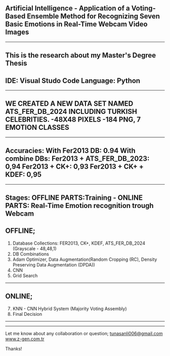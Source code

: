 Artificial Intelligence - Application of a Voting-Based Ensemble Method for Recognizing Seven Basic Emotions in Real-Time Webcam Video Images
------------------------------------
------------------------------------
This is the research about my Master's Degree Thesis
------------------------------------
IDE: Visual Studo Code
Language: Python
------------------------------------
------------------------------------
WE CREATED A NEW DATA SET NAMED ATS_FER_DB_2024 INCLUDING TURKISH CELEBRITIES.
-48X48 PIXELS
-184 PNG, 
7 EMOTION CLASSES
------------------------------------
------------------------------------
Accuracies: 
With Fer2013 DB: 0.94 
With combine DBs: 
Fer2013 + ATS_FER_DB_2023: 0,94 
Fer2013 + CK+:             0,93 
Fer2013 + CK+ + KDEF:      0,95
------------------------------------
------------------------------------
Stages: OFFLINE PARTS:Training - ONLINE PARTS: Real-Time Emotion recognition trough Webcam
------------------------------------
  OFFLINE;
------------------------------------
1) Database Collections: FER2013, CK+, KDEF, ATS_FER_DB_2024 (Grayscale - 48,48,1)
2) DB Combinations
3) Adam Optimizer, Data Augmentation(Random Cropping (RC), Density Preserving Data Augmentation (DPDA))
4) CNN
5) Grid Search
------------------------------------
  ONLINE;
------------------------------------
7) KNN - CNN Hybrid System (Majority Voting Assembly)
8) Final Decision
------------------------------------
------------------------------------
Let me know about any collaboration or question;
tunasanli006@gmail.com
www.z-gen.com.tr

Thanks!
